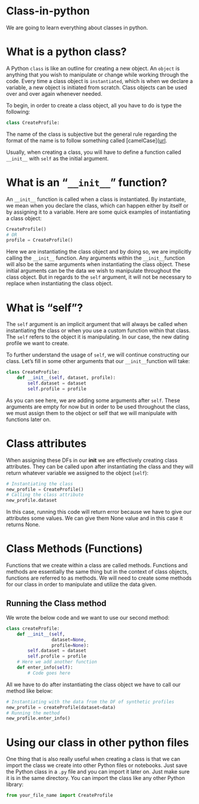 # Class-in-python
We are going to learn everything about classes in python.

# What is a python class?
A Python `class` is like an outline for creating a new object. An `object` is anything that you wish to manipulate or change while working through the code. Every time a class object is `instantiated`, which is when we declare a variable, a new object is initiated from scratch. Class objects can be used over and over again whenever needed.


To begin, in order to create a class object, all you have to do is type the following:
```python 
class CreateProfile:
```
The name of the class is subjective but the general rule regarding the format of the name is to follow something called [camelCase]([url](https://en.wikipedia.org/wiki/Camel_case#:~:text=Camel%20case%20(stylized%20as%20camelCase,iPhone%22%20and%20%22eBay%22)).

Usually, when creating a class, you will have to define a function called `__init__` with `self` as the initial argument.


# What is an “`__init__`” function?
An `__init__` function is called when a class is instantiated. By instantiate, we mean when you declare the class, which can happen either by itself or by assigning it to a variable. Here are some quick examples of instantiating a class object:

```python
CreateProfile()
# OR
profile = CreateProfile()
```

Here we are instantiating the class object and by doing so, we are implicitly calling the `__init__` function. Any arguments within the `__init__`function will also be the same arguments when instantiating the class object. These initial arguments can be the data we wish to manipulate throughout the class object. But in regards to the `self` argument, it will not be necessary to replace when instantiating the class object.


# What is “self”?
The `self` argument is an implicit argument that will always be called when instantiating the class or when you use a custom function within that class. The `self` refers to the object it is manipulating. In our case, the new dating profile we want to create.

To further understand the usage of `self`, we will continue constructing our class. Let’s fill in some other arguments that our `__init__`function will take:

```python
class CreateProfile:
    def __init__(self, dataset, profile):
        self.dataset = dataset
        self.profile = profile
 ```
 
As you can see here, we are adding some arguments after `self`. These arguments are empty for now but in order to be used throughout the class, we must assign them to the object or self that we will manipulate with functions later on.


# Class attributes
When assigning these DFs in our __init__ we are effectively creating class attributes. They can be called upon after instantiating the class and they will return whatever variable we assigned to the object (`self`):
```python
# Instantiating the class
new_profile = CreateProfile()
# Calling the class attribute
new_profile.dataset 
```
In this case, running this code will return error because we have to give our attributes some values. We can give them None value and in this case it returns None.


# Class Methods (Functions)
Functions that we create within a class are called methods. Functions and methods are essentially the same thing but in the context of class objects, functions are referred to as methods. We will need to create some methods for our class in order to manipulate and utilize the data given.


## Running the Class method
We wrote the below code and we want to use our second method:
```python
class createProfile:
    def __init__(self, 
                 dataset=None,
                 profile=None):
        self.dataset = dataset
        self.profile = profile
    # Here we add another function
    def enter_info(self):
        # Code goes here
```
All we have to do after instantiating the class object we have to call our method like below:
```python
# Instantiating with the data from the DF of synthetic profiles
new_profile = createProfile(dataset=data)
# Running the method
new_profile.enter_info()
```


# Using our class in other python files
One thing that is also really useful when creating a class is that we can import the class we create into other Python files or notebooks. Just save the Python class in a `.py` file and you can import it later on. Just make sure it is in the same directory. You can import the class like any other Python library:
```python
from your_file_name import CreateProfile
```
